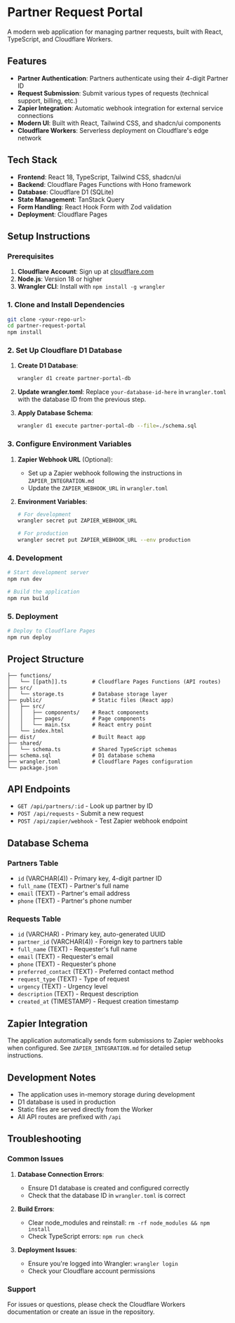 # Partner Request Portal

A modern web application for managing partner requests, built with React, TypeScript, and Cloudflare Workers.

## Features

- **Partner Authentication**: Partners authenticate using their 4-digit Partner ID
- **Request Submission**: Submit various types of requests (technical support, billing, etc.)
- **Zapier Integration**: Automatic webhook integration for external service connections
- **Modern UI**: Built with React, Tailwind CSS, and shadcn/ui components
- **Cloudflare Workers**: Serverless deployment on Cloudflare's edge network

## Tech Stack

- **Frontend**: React 18, TypeScript, Tailwind CSS, shadcn/ui
- **Backend**: Cloudflare Pages Functions with Hono framework
- **Database**: Cloudflare D1 (SQLite)
- **State Management**: TanStack Query
- **Form Handling**: React Hook Form with Zod validation
- **Deployment**: Cloudflare Pages

## Setup Instructions

### Prerequisites

1. **Cloudflare Account**: Sign up at [cloudflare.com](https://cloudflare.com)
2. **Node.js**: Version 18 or higher
3. **Wrangler CLI**: Install with `npm install -g wrangler`

### 1. Clone and Install Dependencies

```bash
git clone <your-repo-url>
cd partner-request-portal
npm install
```

### 2. Set Up Cloudflare D1 Database

1. **Create D1 Database**:
   ```bash
   wrangler d1 create partner-portal-db
   ```

2. **Update wrangler.toml**:
   Replace `your-database-id-here` in `wrangler.toml` with the database ID from the previous step.

3. **Apply Database Schema**:
   ```bash
   wrangler d1 execute partner-portal-db --file=./schema.sql
   ```

### 3. Configure Environment Variables

1. **Zapier Webhook URL** (Optional):
   - Set up a Zapier webhook following the instructions in `ZAPIER_INTEGRATION.md`
   - Update the `ZAPIER_WEBHOOK_URL` in `wrangler.toml`

2. **Environment Variables**:
   ```bash
   # For development
   wrangler secret put ZAPIER_WEBHOOK_URL
   
   # For production
   wrangler secret put ZAPIER_WEBHOOK_URL --env production
   ```

### 4. Development

```bash
# Start development server
npm run dev

# Build the application
npm run build
```

### 5. Deployment

```bash
# Deploy to Cloudflare Pages
npm run deploy
```

## Project Structure

```
├── functions/
│   └── [[path]].ts        # Cloudflare Pages Functions (API routes)
├── src/
│   └── storage.ts         # Database storage layer
├── public/                # Static files (React app)
│   ├── src/
│   │   ├── components/    # React components
│   │   ├── pages/         # Page components
│   │   └── main.tsx       # React entry point
│   └── index.html
├── dist/                  # Built React app
├── shared/
│   └── schema.ts          # Shared TypeScript schemas
├── schema.sql             # D1 database schema
├── wrangler.toml          # Cloudflare Pages configuration
└── package.json
```

## API Endpoints

- `GET /api/partners/:id` - Look up partner by ID
- `POST /api/requests` - Submit a new request
- `POST /api/zapier/webhook` - Test Zapier webhook endpoint

## Database Schema

### Partners Table
- `id` (VARCHAR(4)) - Primary key, 4-digit partner ID
- `full_name` (TEXT) - Partner's full name
- `email` (TEXT) - Partner's email address
- `phone` (TEXT) - Partner's phone number

### Requests Table
- `id` (VARCHAR) - Primary key, auto-generated UUID
- `partner_id` (VARCHAR(4)) - Foreign key to partners table
- `full_name` (TEXT) - Requester's full name
- `email` (TEXT) - Requester's email
- `phone` (TEXT) - Requester's phone
- `preferred_contact` (TEXT) - Preferred contact method
- `request_type` (TEXT) - Type of request
- `urgency` (TEXT) - Urgency level
- `description` (TEXT) - Request description
- `created_at` (TIMESTAMP) - Request creation timestamp

## Zapier Integration

The application automatically sends form submissions to Zapier webhooks when configured. See `ZAPIER_INTEGRATION.md` for detailed setup instructions.

## Development Notes

- The application uses in-memory storage during development
- D1 database is used in production
- Static files are served directly from the Worker
- All API routes are prefixed with `/api`

## Troubleshooting

### Common Issues

1. **Database Connection Errors**:
   - Ensure D1 database is created and configured correctly
   - Check that the database ID in `wrangler.toml` is correct

2. **Build Errors**:
   - Clear node_modules and reinstall: `rm -rf node_modules && npm install`
   - Check TypeScript errors: `npm run check`

3. **Deployment Issues**:
   - Ensure you're logged into Wrangler: `wrangler login`
   - Check your Cloudflare account permissions

### Support

For issues or questions, please check the Cloudflare Workers documentation or create an issue in the repository.
